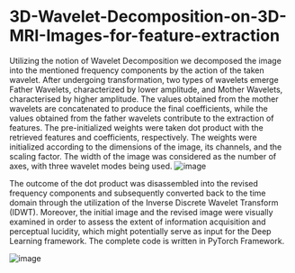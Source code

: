 # 3D-Wavelet-Decomposition-on-3D-MRI-Images-for-feature-extraction
Utilizing the notion of Wavelet Decomposition we decomposed the image into the mentioned frequency components by the action of the taken wavelet. After undergoing transformation, two types of wavelets emerge Father Wavelets, characterized by lower amplitude, and Mother Wavelets, characterised by higher amplitude. The values obtained from the mother wavelets are concatenated to produce the final coefficients, while the values obtained from the father wavelets contribute to the extraction of features. The pre-initialized weights were taken dot product with the retrieved features and coefficients, respectively. The weights were initialized according to the dimensions of the image, its channels, and the scaling factor. The width of the image was considered as the number of axes, with three wavelet modes being used. 
![image](https://github.com/pranava1709/3D-Wavelet-Decomposition-on-3D-MRI-Images-for-feature-extraction/assets/60814171/50a67dc2-6d39-4fa0-848a-04a1e55c3921)

The outcome of the dot product was disassembled into the revised frequency components and subsequently converted back to the time domain through the utilization of the Inverse Discrete Wavelet Transform (IDWT). Moreover, the initial image and the revised image were visually examined in order to assess the extent of information acquisition and perceptual lucidity, which might potentially serve as input for the Deep Learning framework. The complete code is written in PyTorch Framework.

![image](https://github.com/pranava1709/3D-Wavelet-Decomposition-on-3D-MRI-Images-for-feature-extraction/assets/60814171/5a64309f-eef6-4e8c-9549-c3c5ec5183b3)

